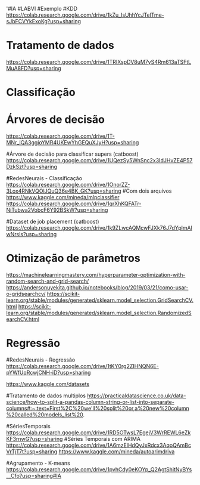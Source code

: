 '#IA #LABVI #Exemplo
#KDD
https://colab.research.google.com/drive/1kZu_IsUhhYcJTelTme-sJbFCVYkExoKg?usp=sharing

# Tratamento de dados
https://colab.research.google.com/drive/1TRIXspDV8uM7yS4Rm613aTSFtLMuA8FD?usp=sharing

# Classificação

# Árvores de decisão
https://colab.research.google.com/drive/1T-MNr_lQA3ggioYMR4UKEwYhGEQuXJyH?usp=sharing

#Árvore de decisão para classificar supers (catboost)
https://colab.research.google.com/drive/1UQezSy5WnSnc2x3IdJHvZE4P57DzkSzt?usp=sharing

#RedesNeurais - Classificação
https://colab.research.google.com/drive/1OnorZZ-3Lox4RNkVQOlJQuQ36e4BK_GK?usp=sharing
#Com dois arquivos
https://www.kaggle.com/mineda/mlpclassifier
https://colab.research.google.com/drive/1qrXhKQFATr-NiTubwa2VobcF6Y92BSkW?usp=sharing

#Dataset de job placement (catboost)
https://colab.research.google.com/drive/1k9ZLwcAQMcwFJXk76J7dYplmAIwNrsls?usp=sharing

# Otimização de parâmetros

https://machinelearningmastery.com/hyperparameter-optimization-with-random-search-and-grid-search/
https://andersonuyekita.github.io/notebooks/blog/2019/03/21/como-usar-o-gridsearchcv/
https://scikit-learn.org/stable/modules/generated/sklearn.model_selection.GridSearchCV.html
https://scikit-learn.org/stable/modules/generated/sklearn.model_selection.RandomizedSearchCV.html

# Regressão

#RedesNeurais - Regressão
https://colab.research.google.com/drive/1tKY0rg2ZIHNQN6E-pYWfUqRcwjCNH-iD?usp=sharing


https://www.kaggle.com/datasets


#Tratamento de dados multiplos
https://practicaldatascience.co.uk/data-science/how-to-split-a-pandas-column-string-or-list-into-separate-columns#:~:text=First%2C%20we'll%20split%20or,a%20new%20column%20called%20models_list%20.


#SériesTemporais
https://colab.research.google.com/drive/1RD5OTwsL7EgejV3WrREWL6eZkKF3rnwG?usp=sharing
#Séries Temporais com ARIMA
https://colab.research.google.com/drive/1A6mzElHdQyJxRdcx3AqoQAmBcVrTjT7t?usp=sharing
https://www.kaggle.com/mineda/autoarimdriva

#Agrupamento - K-means
https://colab.research.google.com/drive/1pvhCdy0eKOYp_Q2AgtShitNyBYs__Cfo?usp=sharing#IA
